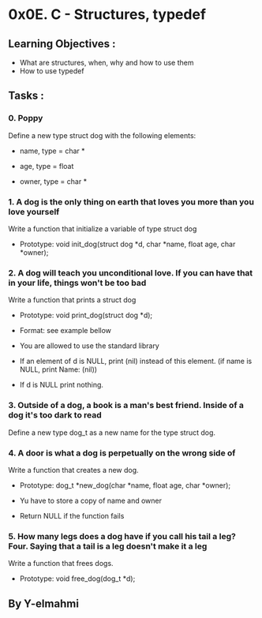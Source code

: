 # 0x0E. C - Structures, typedef


## Learning Objectives :
* What are structures, when, why and how to use them
* How to use typedef

## Tasks : 

### 0. Poppy
Define a new type struct dog with the following elements:

* name, type = char *

* age, type = float

* owner, type = char *

### 1. A dog is the only thing on earth that loves you more than you love yourself
Write a function that initialize a variable of type struct dog

* Prototype: void init_dog(struct dog *d, char *name, float age, char *owner);

### 2. A dog will teach you unconditional love. If you can have that in your life, things won't be too bad
Write a function that prints a struct dog

* Prototype: void print_dog(struct dog *d);

* Format: see example bellow

* You are allowed to use the standard library

* If an element of d is NULL, print (nil) instead of this element. (if name is NULL, print Name: (nil))

* If d is NULL print nothing.

### 3. Outside of a dog, a book is a man's best friend. Inside of a dog it's too dark to read
Define a new type dog_t as a new name for the type struct dog.

### 4. A door is what a dog is perpetually on the wrong side of
Write a function that creates a new dog.

* Prototype: dog_t *new_dog(char *name, float age, char *owner);

* Yu have to store a copy of name and owner

* Return NULL if the function fails

### 5. How many legs does a dog have if you call his tail a leg? Four. Saying that a tail is a leg doesn't make it a leg
Write a function that frees dogs.

* Prototype: void free_dog(dog_t *d);







## By Y-elmahmi











